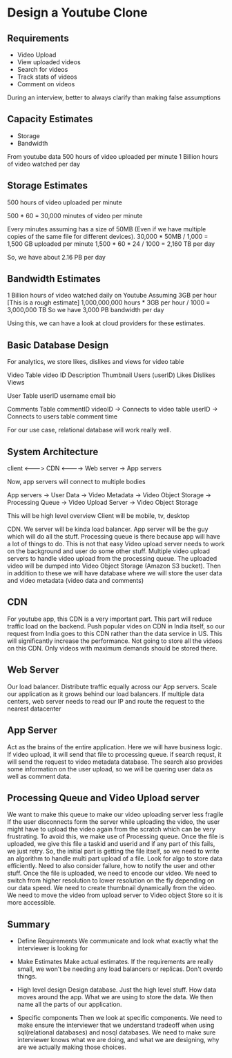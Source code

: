 # Design a Youtube Clone

## Requirements
- Video Upload
- View uploaded videos
- Search for videos
- Track stats of videos
- Comment on videos

During an interview, better to always clarify than making false assumptions

## Capacity Estimates
- Storage
- Bandwidth

From youtube data
500 hours of video uploaded per minute
1 Billion hours of video watched per day

## Storage Estimates
500 hours of video uploaded per minute

500 * 60 = 30,000 minutes of video per minute

Every minutes assuming has a size of 50MB (Even if we have multiple copies of the same file for different devices).
30,000 * 50MB / 1,000 = 1,500 GB uploaded per minute
1,500 * 60 * 24 / 1000 = 2,160 TB per day

So, we have about 2.16 PB per day

## Bandwidth Estimates
1 Billion hours of video watched daily on Youtube
Assuming 3GB per hour [This is a rough estimate]
1,000,000,000 hours * 3GB per hour / 1000 = 3,000,000 TB
So we have 3,000 PB bandwidth per day

Using this, we can have a look at cloud providers for these estimates.

## Basic Database Design
For analytics, we store likes, dislikes and views for video table

Video Table 
video ID
Description
Thumbnail
Users (userID)
Likes
Dislikes
Views

User Table
userID
username
email
bio

Comments Table
commentID
videoID -> Connects to video table
userID -> Connects to users table
comment
time

For our use case, relational database will work really well.

## System Architecture
client <---> CDN <----> Web server -> App servers

Now, app servers will connect to multiple bodies

App servers -> User Data
            -> Video Metadata -> Video Object Storage
            -> Processing Queue -> Video Upload Server -> Video Object Storage

This will be high level overview
Client will be mobile, tv, desktop

CDN.
We server will be kinda load balancer.
App server will be the guy which will do all the stuff. 
Processing queue is there because app will have a lot of things to do. This is not that easy
Video upload server needs to work on the background and user do some other stuff. Multiple video upload servers to handle video upload from the processing queue.
The uploaded video will be dumped into Video Object Storage (Amazon S3 bucket).
Then in addition to these we will have database where we will store the user data and video metadata (video data and comments)

## CDN
For youtube app, this CDN is a very important part. 
This part will reduce traffic load on the backend.
Push popular vides on CDN in India itself, so our request from India goes to this CDN rather than the data service in US. This will significantly increase the performance.
Not going to store all the videos on this CDN. Only videos with maximum demands should be stored there.

## Web Server
Our load balancer.
Distribute traffic equally across our App servers.
Scale our application as it grows behind our load balancers.
If multiple data centers, web server needs to read our IP and route the request to the nearest datacenter

## App Server
Act as the brains of the entire application.
Here we will have business logic.
If video upload, it will send that file to processing queue.
if search requst, it will send the request to video metadata database. The search also provides some information on the user upload, so we will be quering user data as well as comment data.

## Processing Queue and Video Upload server
We want to make this queue to make our video uploading server less fragile
If the user disconnects form the server while uploading the video, the user might have to upload the video again from the scratch which can be very frustrating.
To avoid this, we make use of Processing queue. Once the file is uploaded, we give this file a taskid and userid and if any part of this fails, we just retry. So, the initial part is getting the file itself, so we need to write an algorithm to handle multi part upload of a file. Look for algo to store data efficiently. Need to also consider failure, how to notify the user and other stuff.
Once the file is uploaded, we need to encode our video. We need to switch from higher resolution to lower resolution on the fly depending on our data speed.
We need to create thumbnail dynamically from the video.
We need to move the video from upload server to Video object Store so it is more accessible.

## Summary
- Define Requirements
We communicate and look what exactly what the interviewer is looking for

- Make Estimates
Make actual estimates. If the requirements are really small, we won't be needing any load balancers or replicas.
Don't overdo things.

- High level design
Design database. Just the high level stuff.
How data moves around the app. What we are using to store the data.
We then name all the parts of our application.

- Specific components
Then we look at specific components. We need to make ensure the interviewer that we understand tradeoff when using sql(relational databases) and nosql databases.
We need to make sure interviewer knows what we are doing, and what we are designing, why are we actually making those choices.
